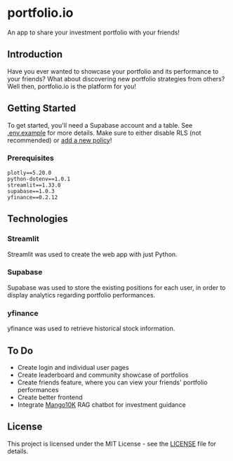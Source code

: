 # portfolio.io
An app to share your investment portfolio with your friends!

## Introduction
Have you ever wanted to showcase your portfolio and its performance to your friends? What about discovering new portfolio strategies from others? Well then, portfolio.io is the platform for you!

## Getting Started
To get started, you'll need a Supabase account and a table. See [.env.example](https://github.com/Chubbyman2/investment-tracker/blob/main/.env.example) for more details. Make sure to either disable RLS (not recommended) or [add a new policy](https://stackoverflow.com/questions/74302341/supabase-bucket-new-row-violates-row-level-security-policy-for-table-objects)!

### Prerequisites
```
plotly==5.20.0
python-dotenv==1.0.1
streamlit==1.33.0
supabase==1.0.3
yfinance==0.2.12
```

## Technologies
### Streamlit
Streamlit was used to create the web app with just Python.

### Supabase
Supabase was used to store the existing positions for each user, in order to display analytics regarding portfolio performances.

### yfinance
yfinance was used to retrieve historical stock information.

## To Do
- Create login and individual user pages
- Create leaderboard and community showcase of portfolios
- Create friends feature, where you can view your friends' portfolio performances
- Create better frontend
- Integrate [Mango10K](https://github.com/Chubbyman2/Mango10K/tree/main) RAG chatbot for investment guidance

## License
This project is licensed under the MIT License - see the <a href="https://github.com/Chubbyman2/investment-tracker/blob/main/LICENSE">LICENSE</a> file for details.
